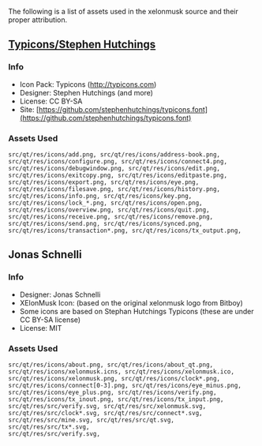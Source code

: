 The following is a list of assets used in the xelonmusk source and their proper attribution.

[Typicons/Stephen Hutchings](http://typicons.com)
-----------------------

### Info
* Icon Pack: Typicons (http://typicons.com)
* Designer: Stephen Hutchings (and more)
* License: CC BY-SA
* Site: [https://github.com/stephenhutchings/typicons.font](https://github.com/stephenhutchings/typicons.font)

### Assets Used
	src/qt/res/icons/add.png, src/qt/res/icons/address-book.png,
	src/qt/res/icons/configure.png, src/qt/res/icons/connect4.png,
    src/qt/res/icons/debugwindow.png, src/qt/res/icons/edit.png,
    src/qt/res/icons/exitcopy.png, src/qt/res/icons/editpaste.png,
    src/qt/res/icons/export.png, src/qt/res/icons/eye.png,
    src/qt/res/icons/filesave.png, src/qt/res/icons/history.png,
    src/qt/res/icons/info.png, src/qt/res/icons/key.png,
    src/qt/res/icons/lock_*.png, src/qt/res/icons/open.png,
    src/qt/res/icons/overview.png, src/qt/res/icons/quit.png,
    src/qt/res/icons/receive.png, src/qt/res/icons/remove.png,
    src/qt/res/icons/send.png, src/qt/res/icons/synced.png,
    src/qt/res/icons/transaction*.png, src/qt/res/icons/tx_output.png,

Jonas Schnelli
-----------------------

### Info
* Designer: Jonas Schnelli
* XElonMusk Icon: (based on the original xelonmusk logo from Bitboy)
* Some icons are based on Stephan Hutchings Typicons (these are under CC BY-SA license)
* License: MIT

### Assets Used
    src/qt/res/icons/about.png, src/qt/res/icons/about_qt.png,
    src/qt/res/icons/xelonmusk.icns, src/qt/res/icons/xelonmusk.ico,
    src/qt/res/icons/xelonmusk.png, src/qt/res/icons/clock*.png,
    src/qt/res/icons/connect[0-3].png, src/qt/res/icons/eye_minus.png,
    src/qt/res/icons/eye_plus.png, src/qt/res/icons/verify.png,
    src/qt/res/icons/tx_inout.png, src/qt/res/icons/tx_input.png,
    src/qt/res/src/verify.svg, src/qt/res/src/xelonmusk.svg,
    src/qt/res/src/clock*.svg, src/qt/res/src/connect*.svg,
    src/qt/res/src/mine.svg, src/qt/res/src/qt.svg, src/qt/res/src/tx*.svg,
    src/qt/res/src/verify.svg,
